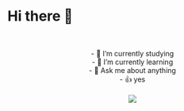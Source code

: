 

<!--
**joysecc/joysecc** is a ✨ _special_ ✨ repository because its `README.md` (this file) appears on your GitHub profile.

Here are some ideas to get you started:

- 🔭 I’m currently working on ...
- 🌱 I’m currently learning ...
- 👯 I’m looking to collaborate on ...
- 🤔 I’m looking for help with ...
- 💬 Ask me about ...
- 📫 How to reach me: ...
- 😄 Pronouns: ...
- ⚡ Fun fact: ...
-->

<h1> Hi there 👋 </h1> </br>
<p align="center">
- 🔭 I’m currently studying </br>
- 🌱 I’m currently learning </br>
- 💬 Ask me about anything </br>
- 👍 yes </br>
</br>
<a href="https://git.io/streak-stats"><img src="https://github-readme-streak-stats.herokuapp.com/?user=joysecc&theme=tokyonight"/></a>
</p>
